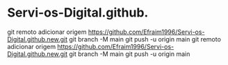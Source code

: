 # Servi-os-Digital.github.
git remoto adicionar origem https://github.com/Efraim1996/Servi-os-Digital.github.new.git
 git branch -M main 
git push -u origin main
git remoto adicionar origem https://github.com/Efraim1996/Servi-os-Digital.github.new.git
 git branch -M main 
git push -u origin main
